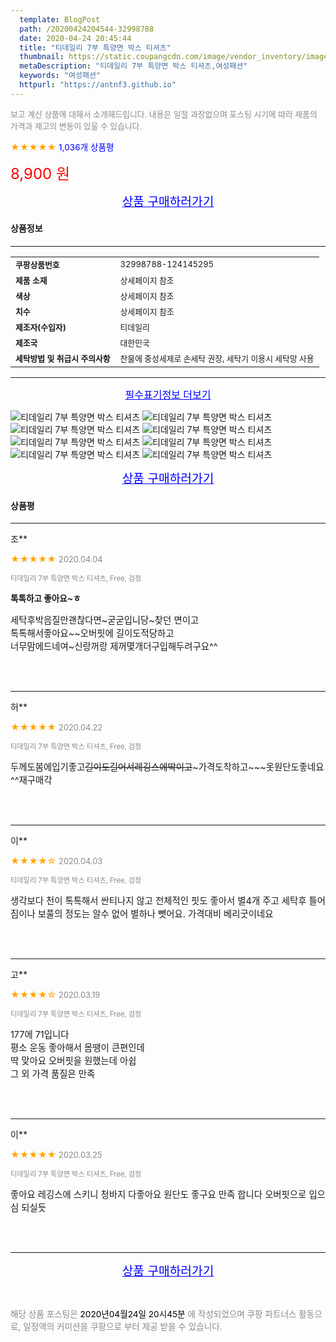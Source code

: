 ```yaml
---
  template: BlogPost
  path: /20200424204544-32998788
  date: 2020-04-24 20:45:44
  title: "티데일리 7부 특양면 박스 티셔츠"
  thumbnail: https://static.coupangcdn.com/image/vendor_inventory/images/2017/08/23/12/4/b65d443c-5954-434b-9e4a-910783f08bc4.jpg
  metaDescription: "티데일리 7부 특양면 박스 티셔츠,여성패션"
  keywords: "여성패션"
  httpurl: "https://antnf3.github.io"
---
```

  
<span style="color: #888;font-size:0.8rem">보고 계신 상품에 대해서 소개해드립니다.
내용은 일절 과장없으며 포스팅 시기에 따라 제품의 가격과 재고의 변동이 있을 수 있습니다.</span>
  
<span style="color: orange;">★★★★★</span> <span style="color: blue;font-size: 0.85rem;">1,036개 상품평</span>

<span style="font-size: 0.9rem"></span> 

<span style="color: red;font-size: 1.5rem;">8,900 원</span>



<p align="center"><a href="http://me2.do/5TX1YbeM" style="font-size: 1.2rem; color: blue;">상품 구매하러가기</a></p>

#### 상품정보

---

|                  |                       |
| ---------------- | --------------------- |
| **<span style="font-size:0.8rem;">쿠팡상품번호</span>** | <span style="font-size:0.8rem;">32998788-124145295</span> |
| **<span style="font-size:0.8rem;">제품 소재</span>**    | <span style="font-size:0.8rem;">상세페이지 참조</span>        |
| **<span style="font-size:0.8rem;">색상</span>**    | <span style="font-size:0.8rem;">상세페이지 참조</span>        |
| **<span style="font-size:0.8rem;">치수</span>**    | <span style="font-size:0.8rem;">상세페이지 참조</span>        |
| **<span style="font-size:0.8rem;">제조자(수입자)</span>**    | <span style="font-size:0.8rem;">티데일리</span>        |
| **<span style="font-size:0.8rem;">제조국</span>**    | <span style="font-size:0.8rem;">대한민국</span>        |
| **<span style="font-size:0.8rem;">세탁방법 및 취급시 주의사항</span>**    | <span style="font-size:0.8rem;">찬물에 중성세제로 손세탁 권장, 세탁기 이용시 세탁망 사용</span>        |




---

<p align="center"><a href="http://me2.do/5TX1YbeM" style="font-size: 1rem; color: blue;">필수표기정보 더보기</a></p>

![티데일리 7부 특양면 박스 티셔츠](http://thumbnail9.coupangcdn.com/thumbnails/remote/q89/image/vendor_inventory/images/2019/01/21/19/5/a1639f0a-ef61-482b-8877-4746ab03a06f.jpg)
![티데일리 7부 특양면 박스 티셔츠](http://thumbnail8.coupangcdn.com/thumbnails/remote/q89/image/vendor_inventory/images/2019/01/21/19/6/176da08c-618e-4e0c-8d20-a11d241e5b1e.jpg)
![티데일리 7부 특양면 박스 티셔츠](http://thumbnail9.coupangcdn.com/thumbnails/remote/q89/image/vendor_inventory/images/2019/01/21/19/8/251efeb5-cbb5-4651-9bf0-284a7a6f4104.jpg)
![티데일리 7부 특양면 박스 티셔츠](http://thumbnail9.coupangcdn.com/thumbnails/remote/q89/image/vendor_inventory/images/2019/01/21/19/8/499891c2-e905-42b4-b9e8-f64b5ababf58.jpg)
![티데일리 7부 특양면 박스 티셔츠](http://thumbnail7.coupangcdn.com/thumbnails/remote/q89/image/vendor_inventory/images/2019/01/21/19/1/9bcdf38c-8ea7-4e54-a0ff-83b57d47a07a.jpg)
![티데일리 7부 특양면 박스 티셔츠](http://thumbnail9.coupangcdn.com/thumbnails/remote/q89/image/vendor_inventory/images/2019/01/21/19/5/09ce02ab-4fae-4a1f-9b77-f85200cd9dda.jpg)
![티데일리 7부 특양면 박스 티셔츠](http://thumbnail9.coupangcdn.com/thumbnails/remote/q89/image/vendor_inventory/images/2019/01/21/19/1/939bf9c6-30f8-4954-b2ea-d47ba89a6c9e.jpg)
![티데일리 7부 특양면 박스 티셔츠](http://thumbnail9.coupangcdn.com/thumbnails/remote/q89/image/vendor_inventory/images/2019/01/21/19/1/819158e1-f939-4a02-b466-4d45da598c4f.jpg)

<p align="center"><a href="http://me2.do/5TX1YbeM" style="font-size: 1.2rem; color: blue;">상품 구매하러가기</a></p>

#### 상품평
  
---
  
조**
    
<span style="color: orange;">★★★★★</span> <span style="font-size:0.8rem;color: #888;">2020.04.04</span>
    
<span style="color: #888;font-size:0.7rem">티데일리 7부 특양면 박스 티셔츠, Free, 검정</span>
    
<span style="font-size:0.85rem">**톡톡하고 좋아요~ㅎ**</span>
    
<span style="font-size: 0.9rem;">세탁후박음질만괜찮다면~굳굳입니당~찾던 면이고<br/>톡톡해서좋아요~~오버핏에 길이도적당하고<br/>너무맘에드네여~신랑꺼랑  제꺼몇개더구입해두려구요^^</span>
    
<br>
<br>

---
  
허**
    
<span style="color: orange;">★★★★★</span> <span style="font-size:0.8rem;color: #888;">2020.04.22</span>
    
<span style="color: #888;font-size:0.7rem">티데일리 7부 특양면 박스 티셔츠, Free, 검정</span>
    

    
<span style="font-size: 0.9rem;">두께도봄에입기좋고~~길이도길어서레깅스에딱이고~~~가격도착하고~~~옷원단도좋네요^^재구매각</span>
    
<br>
<br>

---
  
이**
    
<span style="color: orange;">★★★★☆</span> <span style="font-size:0.8rem;color: #888;">2020.04.03</span>
    
<span style="color: #888;font-size:0.7rem">티데일리 7부 특양면 박스 티셔츠, Free, 검정</span>
    

    
<span style="font-size: 0.9rem;">생각보다  천이 톡톡해서 싼티나지 않고 전체적인 핏도 좋아서 별4개 주고 세탁후 틀어짐이나 보풀의 정도는 알수 없어 별하나 뺏어요. 가격대비 베리굿이네요</span>
    
<br>
<br>

---
  
고**
    
<span style="color: orange;">★★★★☆</span> <span style="font-size:0.8rem;color: #888;">2020.03.19</span>
    
<span style="color: #888;font-size:0.7rem">티데일리 7부 특양면 박스 티셔츠, Free, 검정</span>
    

    
<span style="font-size: 0.9rem;">177에 71입니다<br/>평소 운동 좋아해서 몸땡이 큰편인데<br/>딱 맞아요 오버핏을 원했는데 아쉽<br/>그 외 가격 품질은 만족</span>
    
<br>
<br>

---
  
이**
    
<span style="color: orange;">★★★★★</span> <span style="font-size:0.8rem;color: #888;">2020.03.25</span>
    
<span style="color: #888;font-size:0.7rem">티데일리 7부 특양면 박스 티셔츠, Free, 검정</span>
    

    
<span style="font-size: 0.9rem;">좋아요 레깅스에 스키니 청바지 다좋아요 원단도 좋구요 만족 합니다 오버핏으로 입으심 되실듯</span>
    
<br>
<br>


  
---
  
<p align="center"><a href="http://me2.do/5TX1YbeM" style="font-size: 1.2rem; color: blue;">상품 구매하러가기</a></p>
  
<br>
  
<span style="font-size: 0.85rem; color: #888;">해당 상품 포스팅은 <span style="color: #000;"> 2020년04월24일 20시45분 </span> 에 작성되었으며 쿠팡 파트너스 활동으로, 일정액의 커미션을 쿠팡으로 부터 제공 받을 수 있습니다.</span>